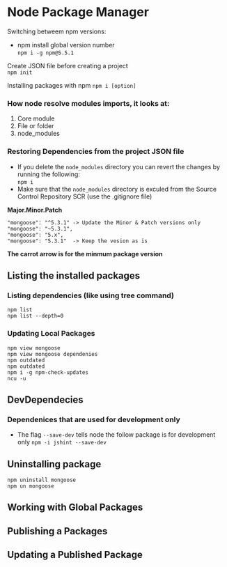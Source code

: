 # Node Package Manager

Switching betweem npm versions: 
- npm install global version number  
`npm i -g npm@5.5.1`

Create JSON file before creating a project  
`npm init`

Installing packages with npm
`npm i [option]`

### How node resolve modules imports, it looks at:
1. Core module
2. File or folder
3. node_modules

### Restoring Dependencies from the project JSON file
- If you delete the `node_modules` directory you can revert the changes by running the following:  
`npm i`
- Make sure that the `node_modules` directory is exculed from the Source Control Repository SCR (use the .gitignore file)

**Major.Minor.Patch**  
```
"mongoose": "^5.3.1" -> Update the Minor & Patch versions only 
"mongoose": "~5.3.1",
"mongoose": "5.x",
"mongoose": "5.3.1"  -> Keep the vesion as is
```
**The carrot arrow is for the minmum package version**  

## Listing the installed packages
### Listing dependencies (like using tree command)
`npm list`  
`npm list --depth=0`  

### Updating Local Packages
`npm view mongoose`  
`npm view mongoose dependenies`  
`npm outdated`  
`npm outdated`  
`npm i -g npm-check-updates`  
`ncu -u`  

## DevDependecies
### Dependenices that are used for development only
- The flag `--save-dev` tells node the follow package is for development only
`npm -i jshint --save-dev`

## Uninstalling package
`npm uninstall mongoose`  
`npm un mongoose`  

## Working with Global Packages

## Publishing a Packages

## Updating a Published Package
